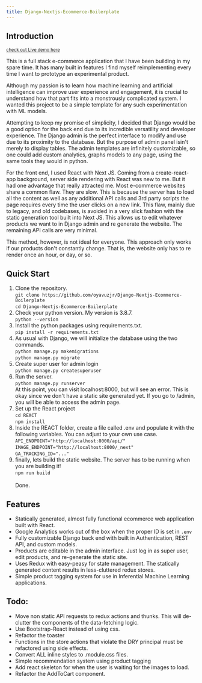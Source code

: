 ```yaml
---
title: Django-Nextjs-Ecommerce-Boilerplate
---
```

## Introduction
<small><a href="https://django-nextjs-ecommerce-boilerplate.talatorhanorhan.repl.co/">check out Live demo here</a></small>
<p>This is a full stack e-commerce application that I have been building in my spare time. It has many built in features I find myself reimplementing every time I want to prototype an experimental product.</p>
<p>Although my passion is to learn how machine learning and artificial intelligence can improve user experience and engagement, it is crucial to understand how that part fits into a monstrously complicated system. I wanted this project to be a simple template for any such experimentation with ML models. </p>
<p>Attempting to keep my promise of simplicity, I decided that Django would be a good option for the back end due to its incredible versatility and developer experience. The Django admin is the perfect interface to modify and use due to its proximity to the database. But the purpose of admin panel isin't merely to display tables. The admin templates are infinitely customizable,  so one could add custom analytics, graphs models to any page, using the same tools they would in python.<p/>
<p>For the front end, I used React with Next JS. Coming from a create-react-app background, server side rendering with React was new to me. But it had one advantage that really attracted me. Most e-commerce websites share a common flaw. They are slow. This is because the server has to load all the content as well as any additional API calls and 3rd party scripts the page requires every time the user clicks on a new link. This flaw, mainly due to legacy, and old codebases, is avoided in a very slick fashion with the static generation tool built into Next JS. This allows us to edit whatever products we want to in Django admin and re generate the website. The remaining API calls are very minimal. </p>
<p>This method, however, is not ideal for everyone. This approach only works if our products don't constantly change. That is, the website only has to re render once an hour, or day, or so.</p>

## Quick Start
<ol>
<li>
Clone the repository. 
<br/><code>git clone https://github.com/oyavuzjr/Django-Nextjs-Ecommerce-Boilerplate</code><br/><code>cd Django-Nextjs-Ecommerce-Boilerplate</code>
</li>
<li>
Check your python version. My version is 3.8.7.  
<br/><code>python --version</code>
</li>
<li>
Install the python packages using requirements.txt.
<br/><code>pip install -r requirements.txt</code>
</li>
<li>
As usual with Django, we will initialize the database using the two commands.  
<br/><code>python manage.py makemigrations</code>
<br/><code>python manage.py migrate</code>
</li>
<li>
Create super user for admin login
<br/><code>python manage.py createsuperuser</code>
</li>
<li>
Run the server.
<br/><code>python manage.py runserver</code>
<br/>At this point, you can visit localhost:8000, but will see an error. This is okay since we don't have a static site generated yet. If you go to /admin, you will be able to access the admin page.
</li>
<li>
Set up the React project
<br/><code>cd REACT</code>
<br/><code>npm install</code>
</li>
<li>
Inside the REACT folder, create a file called .env and populate it with the following variables. You can adjust to your own use case.
<br/><code>API_ENDPOINT="http://localhost:8000/api/"</code><br/>
<code>IMAGE_ENDPOINT="http://localhost:8000/_next"</code><br/>
<code>GA_TRACKING_ID="..."</code>
</li>
<li>
finally, lets build the static website. <span style="color:'red'">The server has to be running when you are building it! </span>
<br/><code>npm run build</code>
<br/><br/>Done.
</li>
</ol>

## Features 
<ul>
<li>
Statically generated, almost fully functional ecommerce web application built with React.
</li>
<li>
Google Analytics works out of the box when the proper ID is set in <code>.env</code>
</li>
<li>
Fully customizable Django back end with built in Authentication, REST API, and custom models.
</li>
<li>
Products are editable in the admin interface. Just log in as super user, edit products, and re-generate the static site.
</li>
<li>
Uses Redux with easy-peasy for state management. The statically generated content results in less-cluttered redux stores.
</li>
<li>
Simple product tagging system for use in Inferential Machine Learning applications.
</li>
</ul>

## Todo:  
<ul>
<li>
Move non static API requests to redux actions and thunks. This will de-clutter the components of the data-fetching logic.
</li>
<li>
Use Bootstrap-React instead of using css.
</li>
<li>
Refactor the toaster
</li>
<li>
 Functions in the store actions that violate the DRY principal must be refactored using side effects.
</li>
<li>
Convert ALL inline styles to .module.css files.
</li>
<li>
Simple recommendation system using product tagging
</li>
<li>
Add react skeleton for when the user is waiting for the images to load.
</li>
<li>
Refactor the AddToCart component.
</li>



</ul>
